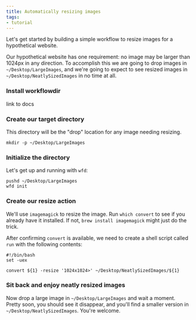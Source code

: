 ```yaml
---
title: Automatically resizing images
tags:
- tutorial
---
```


Let's get started by building a simple workflow to resize images for a
hypothetical website.

Our hypothetical website has one requirement: no image may be larger
than 1024px in any direction. To accomplish this we are going to drop
images in `~/Desktop/LargeImages`, and we're going to expect to see
resized images in `~/Desktop/NeatlySizedImages` in no time at all.

### Install workflowdir

link to docs

### Create our target directory

This directory will be the "drop" location for any image needing resizing.

    mkdir -p ~/Desktop/LargeImages

### Initialize the directory

Let's get up and running with `wfd`:

    pushd ~/Desktop/LargeImages
    wfd init

### Create our resize action

We'll use `imagemagick` to resize the image. Run `which convert` to
see if you already have it installed. If not, `brew install
imagemagick` might just do the trick.

After confirming `convert` is available, we need to create a shell
script called `run` with the following contents:

    #!/bin/bash
    set -uex
    
    convert ${1} -resize '1024x1024>' ~/Desktop/NeatlySizedImages/${1}

### Sit back and enjoy neatly resized images

Now drop a large image in `~/Desktop/LargeImages` and wait a moment.
Pretty soon, you should see it disappear, and you'll find a smaller
version in `~/Desktop/NeatlySizedImages`. You're welcome.
